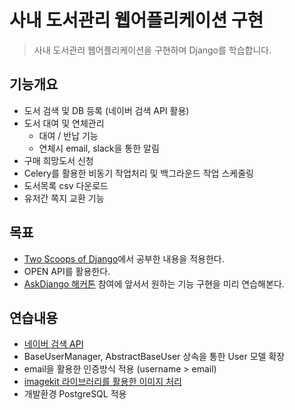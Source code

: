 # 사내 도서관리 웹어플리케이션 구현
> 사내 도서관리 웹어플리케이션을 구현하며 Django를 학습합니다.

## 기능개요
- 도서 검색 및 DB 등록 (네이버 검색 API 활용)
- 도서 대여 및 연체관리
  - 대여 / 반납 기능
  - 연체시 email, slack을 통한 알림
- 구매 희망도서 신청
- Celery를 활용한 비동기 작업처리 및 백그라운드 작업 스케줄링
- 도서목록 csv 다운로드
- 유저간 쪽지 교환 기능

## 목표
- [Two Scoops of Django](https://www.twoscoopspress.com/products/two-scoops-of-django-1-11)에서 공부한 내용을 적용한다.
- OPEN API를 활용한다.
- [AskDjango 해커톤](https://nomade.kr/moim/askdjango-hackathon-2017/) 참여에 앞서서 원하는 기능 구현을 미리 연습해본다.   

## 연습내용
- [네이버 검색 API](https://developers.naver.com/docs/common/openapiguide/)
- BaseUserManager, AbstractBaseUser 상속을 통한 User 모델 확장
- email을 활용한 인증방식 적용 (username > email)
- [imagekit 라이브러리를 활용한 이미지 처리](https://wayhome25.github.io/django/2017/05/11/image-thumbnail/)
- 개발환경 PostgreSQL 적용
